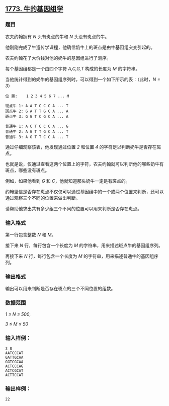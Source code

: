 ## [1773. 牛的基因组学](https://www.acwing.com/problem/content/1775/)

### 题目

农夫约翰拥有 *N* 头有斑点的牛和 *N* 头没有斑点的牛。

他刚刚完成了牛遗传学课程，他确信奶牛上的斑点是由牛基因组突变引起的。

农夫约翰花了大价钱对他的奶牛的基因组进行了测序。

每个基因组都是一个由四个字符 *A,C,G,T* 构成的长度为 *M* 的字符串。

当他统计得到的奶牛的基因组序列时，可以得到一个如下所示的表：（此时，*N = 3*）

```
位 置:    1 2 3 4 5 6 7 ... M

斑点牛 1: A A T C C C A ... T
斑点牛 2: G A T T G C A ... A
斑点牛 3: G G T C G C A ... A

普通牛 1: A C T C C C A ... G
普通牛 2: A G T T G C A ... T
普通牛 3: A G T T C C A ... T
```

通过仔细观察该表，他发现通过位置 *2* 和位置 *4* 的字符足以判断奶牛是否存在斑点。

也就是说，仅通过查看这两个位置上的字符，农夫约翰就可以判断他的哪些奶牛有斑点，哪些没有斑点。

例如，如果他看到 *G* 和 *C*，他就知道那头奶牛一定是有斑点的。

约翰坚信是否存在斑点不仅仅可以通过基因组中的一个或两个位置来判断，还可以通过观察三个不同的位置来做出判断。

请帮助他求出共有多少组三个不同的位置可以用来判断是否存在斑点。

### 输入格式

第一行包含整数 *N* 和 *M*。

接下来 *N* 行，每行包含一个长度为 *M* 的字符串，用来描述斑点牛的基因组序列。

再接下来 *N* 行，每行包含一个长度为 *M* 的字符串，用来描述普通牛的基因组序列。

### 输出格式

输出可以用来判断是否存在斑点的三个不同位置的组数。

### 数据范围

*1 ≤ N ≤ 500*,

*3 ≤ M ≤ 50*

### 输入样例：

```
3 8
AATCCCAT
GATTGCAA
GGTCGCAA
ACTCCCAG
ACTCGCAT
ACTTCCAT
```

### 输出样例：

```
22
```
